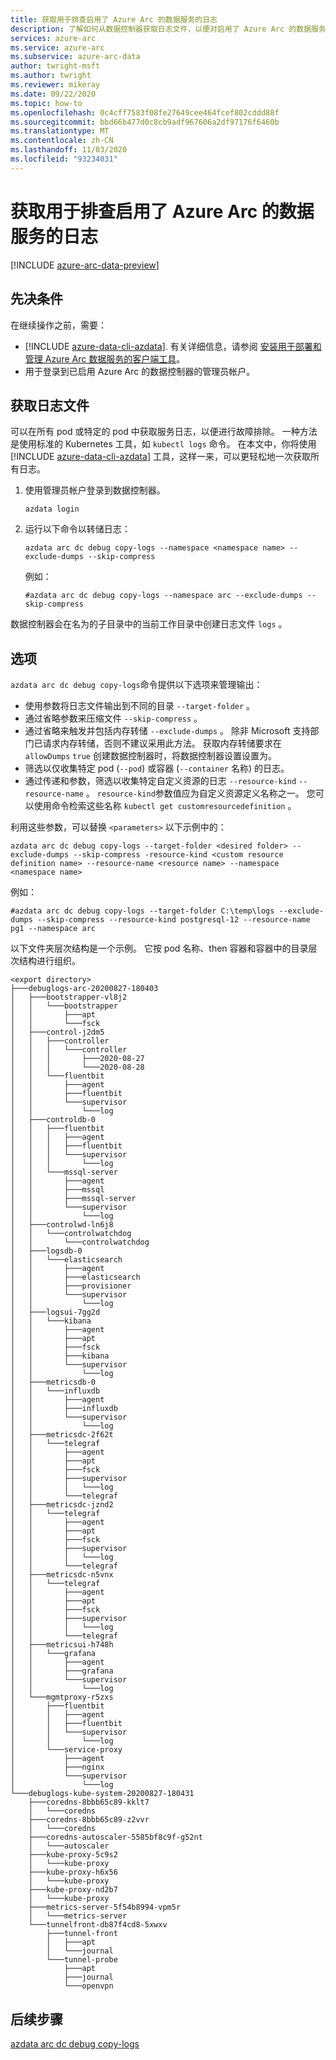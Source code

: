 ```yaml
---
title: 获取用于排查启用了 Azure Arc 的数据服务的日志
description: 了解如何从数据控制器获取日志文件，以便对启用了 Azure Arc 的数据服务进行故障排除。
services: azure-arc
ms.service: azure-arc
ms.subservice: azure-arc-data
author: twright-msft
ms.author: twright
ms.reviewer: mikeray
ms.date: 09/22/2020
ms.topic: how-to
ms.openlocfilehash: 0c4cff7583f08fe27649cee464fcef802cddd88f
ms.sourcegitcommit: bbd66b477d0c8cb9adf967606a2df97176f6460b
ms.translationtype: MT
ms.contentlocale: zh-CN
ms.lasthandoff: 11/03/2020
ms.locfileid: "93234031"
---
```

# <a name="get-logs-to-troubleshoot-azure-arc-enabled-data-services"></a>获取用于排查启用了 Azure Arc 的数据服务的日志

[!INCLUDE [azure-arc-data-preview](../../../includes/azure-arc-data-preview.md)]

## <a name="prerequisites"></a>先决条件

在继续操作之前，需要：

* [!INCLUDE [azure-data-cli-azdata](../../../includes/azure-data-cli-azdata.md)]. 有关详细信息，请参阅 [安装用于部署和管理 Azure Arc 数据服务的客户端工具](./install-client-tools.md)。
* 用于登录到已启用 Azure Arc 的数据控制器的管理员帐户。

## <a name="get-log-files"></a>获取日志文件

可以在所有 pod 或特定的 pod 中获取服务日志，以便进行故障排除。 一种方法是使用标准的 Kubernetes 工具，如 `kubectl logs` 命令。 在本文中，你将使用 [!INCLUDE [azure-data-cli-azdata](../../../includes/azure-data-cli-azdata.md)] 工具，这样一来，可以更轻松地一次获取所有日志。

1. 使用管理员帐户登录到数据控制器。

   ```console
   azdata login
   ```

2. 运行以下命令以转储日志：

   ```console
   azdata arc dc debug copy-logs --namespace <namespace name> --exclude-dumps --skip-compress
   ```

   例如：

   ```console
   #azdata arc dc debug copy-logs --namespace arc --exclude-dumps --skip-compress
   ```

数据控制器会在名为的子目录中的当前工作目录中创建日志文件 `logs` 。 

## <a name="options"></a>选项

`azdata arc dc debug copy-logs`命令提供以下选项来管理输出：

* 使用参数将日志文件输出到不同的目录 `--target-folder` 。
* 通过省略参数来压缩文件 `--skip-compress` 。
* 通过省略来触发并包括内存转储 `--exclude-dumps` 。 除非 Microsoft 支持部门已请求内存转储，否则不建议采用此方法。 获取内存转储要求在 `allowDumps` `true` 创建数据控制器时，将数据控制器设置设置为。
* 筛选以仅收集特定 pod (`--pod`) 或容器 (`--container` 名称) 的日志。
* 通过传递和参数，筛选以收集特定自定义资源的日志 `--resource-kind` `--resource-name` 。 `resource-kind`参数值应为自定义资源定义名称之一。 您可以使用命令检索这些名称 `kubectl get customresourcedefinition` 。

利用这些参数，可以替换 `<parameters>` 以下示例中的： 

```console
azdata arc dc debug copy-logs --target-folder <desired folder> --exclude-dumps --skip-compress -resource-kind <custom resource definition name> --resource-name <resource name> --namespace <namespace name>
```

例如：

```console
#azdata arc dc debug copy-logs --target-folder C:\temp\logs --exclude-dumps --skip-compress --resource-kind postgresql-12 --resource-name pg1 --namespace arc
```

以下文件夹层次结构是一个示例。 它按 pod 名称、then 容器和容器中的目录层次结构进行组织。

```output
<export directory>
├───debuglogs-arc-20200827-180403
│   ├───bootstrapper-vl8j2
│   │   └───bootstrapper
│   │       ├───apt
│   │       └───fsck
│   ├───control-j2dm5
│   │   ├───controller
│   │   │   └───controller
│   │   │       ├───2020-08-27
│   │   │       └───2020-08-28
│   │   └───fluentbit
│   │       ├───agent
│   │       ├───fluentbit
│   │       └───supervisor
│   │           └───log
│   ├───controldb-0
│   │   ├───fluentbit
│   │   │   ├───agent
│   │   │   ├───fluentbit
│   │   │   └───supervisor
│   │   │       └───log
│   │   └───mssql-server
│   │       ├───agent
│   │       ├───mssql
│   │       ├───mssql-server
│   │       └───supervisor
│   │           └───log
│   ├───controlwd-ln6j8
│   │   └───controlwatchdog
│   │       └───controlwatchdog
│   ├───logsdb-0
│   │   └───elasticsearch
│   │       ├───agent
│   │       ├───elasticsearch
│   │       ├───provisioner
│   │       └───supervisor
│   │           └───log
│   ├───logsui-7gg2d
│   │   └───kibana
│   │       ├───agent
│   │       ├───apt
│   │       ├───fsck
│   │       ├───kibana
│   │       └───supervisor
│   │           └───log
│   ├───metricsdb-0
│   │   └───influxdb
│   │       ├───agent
│   │       ├───influxdb
│   │       └───supervisor
│   │           └───log
│   ├───metricsdc-2f62t
│   │   └───telegraf
│   │       ├───agent
│   │       ├───apt
│   │       ├───fsck
│   │       ├───supervisor
│   │       │   └───log
│   │       └───telegraf
│   ├───metricsdc-jznd2
│   │   └───telegraf
│   │       ├───agent
│   │       ├───apt
│   │       ├───fsck
│   │       ├───supervisor
│   │       │   └───log
│   │       └───telegraf
│   ├───metricsdc-n5vnx
│   │   └───telegraf
│   │       ├───agent
│   │       ├───apt
│   │       ├───fsck
│   │       ├───supervisor
│   │       │   └───log
│   │       └───telegraf
│   ├───metricsui-h748h
│   │   └───grafana
│   │       ├───agent
│   │       ├───grafana
│   │       └───supervisor
│   │           └───log
│   └───mgmtproxy-r5zxs
│       ├───fluentbit
│       │   ├───agent
│       │   ├───fluentbit
│       │   └───supervisor
│       │       └───log
│       └───service-proxy
│           ├───agent
│           ├───nginx
│           └───supervisor
│               └───log
└───debuglogs-kube-system-20200827-180431
    ├───coredns-8bbb65c89-kklt7
    │   └───coredns
    ├───coredns-8bbb65c89-z2vvr
    │   └───coredns
    ├───coredns-autoscaler-5585bf8c9f-g52nt
    │   └───autoscaler
    ├───kube-proxy-5c9s2
    │   └───kube-proxy
    ├───kube-proxy-h6x56
    │   └───kube-proxy
    ├───kube-proxy-nd2b7
    │   └───kube-proxy
    ├───metrics-server-5f54b8994-vpm5r
    │   └───metrics-server
    └───tunnelfront-db87f4cd8-5xwxv
        ├───tunnel-front
        │   ├───apt
        │   └───journal
        └───tunnel-probe
            ├───apt
            ├───journal
            └───openvpn
```

## <a name="next-steps"></a>后续步骤

[azdata arc dc debug copy-logs](/sql/azdata/reference/reference-azdata-arc-dc-debug#azdata-arc-dc-debug-copy-logs?toc=/azure/azure-arc/data/toc.json&bc=/azure/azure-arc/data/breadcrumb/toc.json)
